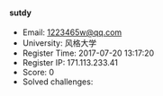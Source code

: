 #### sutdy  

* Email: 1223465w@qq.com  
* University: 风格大学  
* Register Time: 2017-07-20 13:17:20  
* Register IP: 171.113.233.41  
* Score: 0  
* Solved challenges: 

